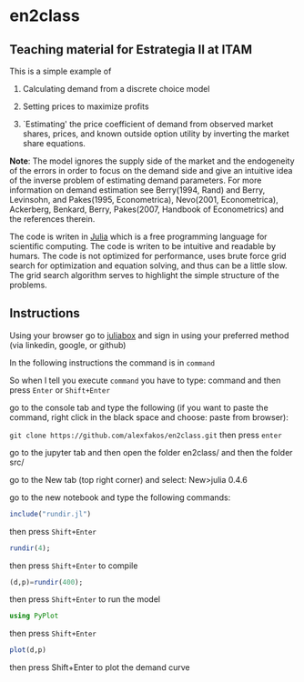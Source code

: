 # en2class
## Teaching material for Estrategia II at ITAM

This is a simple example of

1. Calculating demand from a discrete choice model

2. Setting prices to maximize profits 

3. `Estimating' the price coefficient of demand from observed market shares, prices, and known outside option utility by inverting the market share equations.

**Note**: The model ignores the supply side of the market and the endogeneity of the errors in order to focus on the demand side and give an intuitive idea of the inverse problem of estimating demand parameters. For more information on demand estimation see Berry(1994, Rand) and Berry, Levinsohn, and Pakes(1995, Econometrica), Nevo(2001, Econometrica), Ackerberg, Benkard, Berry, Pakes(2007, Handbook of Econometrics) and the references therein.   

The code is writen in [Julia](http://julialang.org/) which is a free programming language for scientific computing. The code is writen to be intuitive and readable by humars. The code is not optimized for performance, uses brute force grid search for optimization and equation solving, and thus can be a little slow. The grid search algorithm serves to highlight the simple structure of the problems. 

## Instructions

Using your browser go to [juliabox](https://juliabox.com/) and sign in using your preferred method (via linkedin, google, or github)

In the following instructions the command is in `command` 

So when I tell you execute `command` you have to type: command and then press `Enter` or `Shift+Enter`

go to the console tab and type the following (if you want to paste the command, right click in the black space and choose: paste from browser):

`git clone https://github.com/alexfakos/en2class.git`  then press `enter`

go to the jupyter tab and then open the folder  en2class/ and then the folder src/

go to the New tab (top right corner) and select: New>julia 0.4.6

go to the new notebook and type the following commands:

```julia
include("rundir.jl")
``` 
then press `Shift+Enter`

```julia 
rundir(4);
``` 
then press `Shift+Enter` to compile

```julia
(d,p)=rundir(400);
```
then press `Shift+Enter` to run the model

```julia
using PyPlot
```
then press `Shift+Enter` 

```julia
plot(d,p)
```
then press Shift+Enter to plot the demand curve
